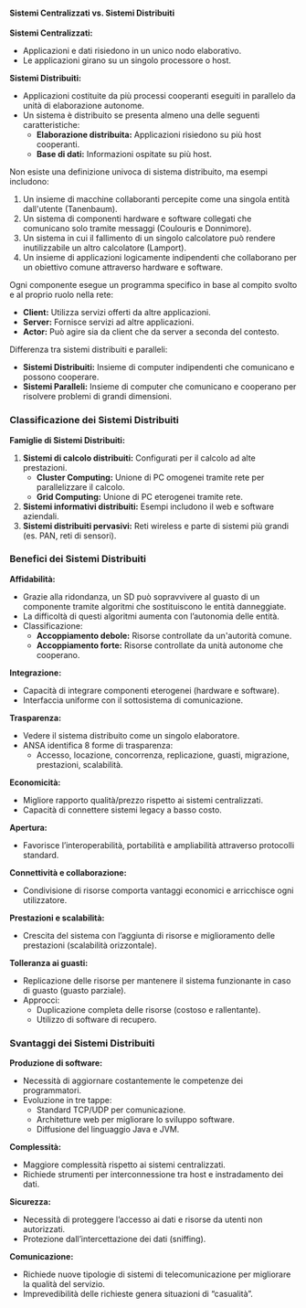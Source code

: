 
#### Sistemi Centralizzati vs. Sistemi Distribuiti
**Sistemi Centralizzati:**

- Applicazioni e dati risiedono in un unico nodo elaborativo.
- Le applicazioni girano su un singolo processore o host.

**Sistemi Distribuiti:**

- Applicazioni costituite da più processi cooperanti eseguiti in parallelo da unità di elaborazione autonome.
- Un sistema è distribuito se presenta almeno una delle seguenti caratteristiche:
    - **Elaborazione distribuita:** Applicazioni risiedono su più host cooperanti.
    - **Base di dati:** Informazioni ospitate su più host.

Non esiste una definizione univoca di sistema distribuito, ma esempi includono:

1. Un insieme di macchine collaboranti percepite come una singola entità dall'utente (Tanenbaum).
2. Un sistema di componenti hardware e software collegati che comunicano solo tramite messaggi (Coulouris e Donnimore).
3. Un sistema in cui il fallimento di un singolo calcolatore può rendere inutilizzabile un altro calcolatore (Lamport).
4. Un insieme di applicazioni logicamente indipendenti che collaborano per un obiettivo comune attraverso hardware e software.

Ogni componente esegue un programma specifico in base al compito svolto e al proprio ruolo nella rete:

- **Client:** Utilizza servizi offerti da altre applicazioni.
- **Server:** Fornisce servizi ad altre applicazioni.
- **Actor:** Può agire sia da client che da server a seconda del contesto.

Differenza tra sistemi distribuiti e paralleli:

- **Sistemi Distribuiti:** Insieme di computer indipendenti che comunicano e possono cooperare.
- **Sistemi Paralleli:** Insieme di computer che comunicano e cooperano per risolvere problemi di grandi dimensioni.

### Classificazione dei Sistemi Distribuiti

**Famiglie di Sistemi Distribuiti:**

1. **Sistemi di calcolo distribuiti:** Configurati per il calcolo ad alte prestazioni.
    - **Cluster Computing:** Unione di PC omogenei tramite rete per parallelizzare il calcolo.
    - **Grid Computing:** Unione di PC eterogenei tramite rete.
2. **Sistemi informativi distribuiti:** Esempi includono il web e software aziendali.
3. **Sistemi distribuiti pervasivi:** Reti wireless e parte di sistemi più grandi (es. PAN, reti di sensori).

### Benefici dei Sistemi Distribuiti

**Affidabilità:**

- Grazie alla ridondanza, un SD può sopravvivere al guasto di un componente tramite algoritmi che sostituiscono le entità danneggiate.
- La difficoltà di questi algoritmi aumenta con l’autonomia delle entità.
- Classificazione:
    - **Accoppiamento debole:** Risorse controllate da un'autorità comune.
    - **Accoppiamento forte:** Risorse controllate da unità autonome che cooperano.

**Integrazione:**

- Capacità di integrare componenti eterogenei (hardware e software).
- Interfaccia uniforme con il sottosistema di comunicazione.

**Trasparenza:**

- Vedere il sistema distribuito come un singolo elaboratore.
- ANSA identifica 8 forme di trasparenza:
    - Accesso, locazione, concorrenza, replicazione, guasti, migrazione, prestazioni, scalabilità.

**Economicità:**

- Migliore rapporto qualità/prezzo rispetto ai sistemi centralizzati.
- Capacità di connettere sistemi legacy a basso costo.

**Apertura:**

- Favorisce l’interoperabilità, portabilità e ampliabilità attraverso protocolli standard.

**Connettività e collaborazione:**

- Condivisione di risorse comporta vantaggi economici e arricchisce ogni utilizzatore.

**Prestazioni e scalabilità:**

- Crescita del sistema con l’aggiunta di risorse e miglioramento delle prestazioni (scalabilità orizzontale).

**Tolleranza ai guasti:**

- Replicazione delle risorse per mantenere il sistema funzionante in caso di guasto (guasto parziale).
- Approcci:
    - Duplicazione completa delle risorse (costoso e rallentante).
    - Utilizzo di software di recupero.

### Svantaggi dei Sistemi Distribuiti

**Produzione di software:**

- Necessità di aggiornare costantemente le competenze dei programmatori.
- Evoluzione in tre tappe:
    - Standard TCP/UDP per comunicazione.
    - Architetture web per migliorare lo sviluppo software.
    - Diffusione del linguaggio Java e JVM.

**Complessità:**

- Maggiore complessità rispetto ai sistemi centralizzati.
- Richiede strumenti per interconnessione tra host e instradamento dei dati.

**Sicurezza:**

- Necessità di proteggere l’accesso ai dati e risorse da utenti non autorizzati.
- Protezione dall’intercettazione dei dati (sniffing).

**Comunicazione:**

- Richiede nuove tipologie di sistemi di telecomunicazione per migliorare la qualità del servizio.
- Imprevedibilità delle richieste genera situazioni di “casualità”.